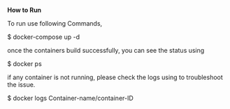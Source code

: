 **How to Run**

To run use following Commands, 

$ docker-compose up -d 

once the containers build successfully, you can see the status using

$ docker ps

if any container is not running, please check the logs using to troubleshoot the issue. 

$ docker logs Container-name/container-ID
